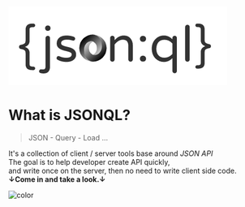 ![logo](_media/jsonql-logo.png)

# What is JSONQL?

> JSON - Query - Load ...

It's a collection of client / server tools base around _JSON API_<br />
The goal is to help developer create API quickly,<br />
and write once on the server,
then no need to write client side code.<br />
**&darr;Come in and take a look.&darr;**

![color](#FF148A)
